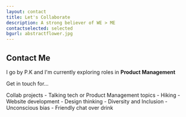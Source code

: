 ```yaml
---
layout: contact
title: Let's Collaborate
description: A strong believer of WE > ME
contactselected: selected
bgurl: abstractflower.jpg
---
```


## [](#header-2)Contact Me

I go by P.K and I'm currently exploring roles in <b>Product Management</b>

Get in touch for...

Collab projects - Talking tech or Product Management topics -
Hiking - Website development - Design thinking -
Diversity and Inclusion - Unconscious bias - 
Friendly chat over drink

